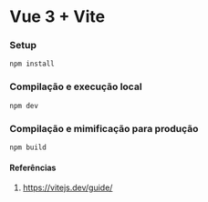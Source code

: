 # Vue 3 + Vite

### Setup

```
npm install
```

### Compilação e execução local
```
npm dev
```

### Compilação e mimificação para produção

```
npm build
```


#### Referências

1. https://vitejs.dev/guide/